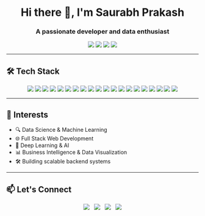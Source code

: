 <h1 align="center">Hi there 👋, I'm Saurabh Prakash</h1>
<h3 align="center">A passionate developer and data enthusiast</h3>

<p align="center">
  <a href="https://github.com/saurabhp85070"><img src="https://img.shields.io/badge/GitHub-100000?style=for-the-badge&logo=github&logoColor=white"/></a>
  <a href="https://www.linkedin.com/in/saurabhp85070/"><img src="https://img.shields.io/badge/LinkedIn-0A66C2?style=for-the-badge&logo=linkedin&logoColor=white"/></a>
  <a href="https://saurabhprakash.pythonanywhere.com/"><img src="https://img.shields.io/badge/Portfolio-000000?style=for-the-badge&logo=aboutdotme&logoColor=white"/></a>
  <a href="mailto:saurabhp85070@gmail.com"><img src="https://img.shields.io/badge/Email-D14836?style=for-the-badge&logo=gmail&logoColor=white"/></a>
</p>

---

## 🛠️ Tech Stack

<p align="center">
  <!-- Programming Languages -->
  <img src="https://img.shields.io/badge/Python-3776AB?style=for-the-badge&logo=python&logoColor=white"/>
  <img src="https://img.shields.io/badge/Java-007396?style=for-the-badge&logo=java&logoColor=white"/>
  <img src="https://img.shields.io/badge/C-00599C?style=for-the-badge&logo=c&logoColor=white"/>
  <img src="https://img.shields.io/badge/C++-00599C?style=for-the-badge&logo=cplusplus&logoColor=white"/>
  <img src="https://img.shields.io/badge/JavaScript-F7DF1E?style=for-the-badge&logo=javascript&logoColor=black"/>

  <!-- Web Dev -->
  <img src="https://img.shields.io/badge/HTML5-E34F26?style=for-the-badge&logo=html5&logoColor=white"/>
  <img src="https://img.shields.io/badge/CSS3-1572B6?style=for-the-badge&logo=css3&logoColor=white"/>
  <img src="https://img.shields.io/badge/Node.js-339933?style=for-the-badge&logo=nodedotjs&logoColor=white"/>

  <!-- Frameworks -->
  <img src="https://img.shields.io/badge/Django-092E20?style=for-the-badge&logo=django&logoColor=white"/>
  <img src="https://img.shields.io/badge/DRF-FF1709?style=for-the-badge&logo=django&logoColor=white"/>

  <!-- Data Science & ML -->
  <img src="https://img.shields.io/badge/Numpy-013243?style=for-the-badge&logo=numpy&logoColor=white"/>
  <img src="https://img.shields.io/badge/Pandas-150458?style=for-the-badge&logo=pandas&logoColor=white"/>
  <img src="https://img.shields.io/badge/Matplotlib-11557C?style=for-the-badge&logo=matplotlib&logoColor=white"/>
  <img src="https://img.shields.io/badge/TensorFlow-FF6F00?style=for-the-badge&logo=tensorflow&logoColor=white"/>
  <img src="https://img.shields.io/badge/scikit--learn-F7931E?style=for-the-badge&logo=scikitlearn&logoColor=white"/>

  <!-- BI Tools -->
  <img src="https://img.shields.io/badge/Power%20BI-F2C811?style=for-the-badge&logo=powerbi&logoColor=black"/>
  <img src="https://img.shields.io/badge/Microsoft%20Excel-217346?style=for-the-badge&logo=microsoft-excel&logoColor=white"/>

  <!-- Databases -->
  <img src="https://img.shields.io/badge/PostgreSQL-4169E1?style=for-the-badge&logo=postgresql&logoColor=white"/>
  <img src="https://img.shields.io/badge/MySQL-4479A1?style=for-the-badge&logo=mysql&logoColor=white"/>
  <img src="https://img.shields.io/badge/Oracle-F80000?style=for-the-badge&logo=oracle&logoColor=white"/>
</p>

---

## 🌱 Interests
- 🔍 Data Science & Machine Learning
- 🌐 Full Stack Web Development
- 🧠 Deep Learning & AI
- 📊 Business Intelligence & Data Visualization
- 🛠️ Building scalable backend systems

---

## 📫 Let's Connect
<p align="center">
  <a href="https://github.com/saurabhp85070"><img src="https://img.icons8.com/ios-glyphs/30/github.png"/></a>&nbsp;&nbsp;
  <a href="https://www.linkedin.com/in/saurabhp85070/"><img src="https://img.icons8.com/ios-filled/30/linkedin.png"/></a>&nbsp;&nbsp;
  <a href="https://saurabhprakash.pythonanywhere.com/"><img src="https://img.icons8.com/ios-filled/30/domain.png"/></a>&nbsp;&nbsp;
  <a href="mailto:saurabhp85070@gmail.com"><img src="https://img.icons8.com/ios-glyphs/30/new-post.png"/></a>
</p>
